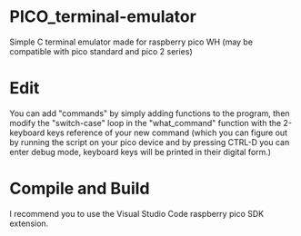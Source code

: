 # PICO_terminal-emulator
Simple C terminal emulator made for raspberry pico WH (may be compatible with pico standard and pico 2 series)


# Edit
You can add "commands" by simply adding functions to the program, then modify the "switch-case" loop in the "what_command" function with the 2-keyboard keys reference of your new command (which you can figure out by running the script on your pico device and by pressing CTRL-D you can enter debug mode, keyboard keys will be printed in their digital form.)

# Compile and Build
I recommend you to use the Visual Studio Code raspberry pico SDK extension.
